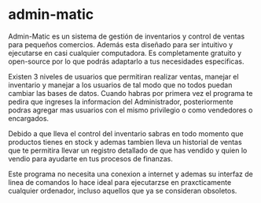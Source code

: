 # admin-matic
Admin-Matic es un sistema de gestión de inventarios y control de ventas para pequeños comercios. Además esta diseñado para ser intuitivo y ejecutarse en casi cualquier computadora. Es completamente gratuito y open-source por lo que podrás adaptarlo a tus necesidades especificas.

Existen 3 niveles de usuarios que permitiran realizar ventas, manejar el inventario y manejar a los usuarios de tal modo que no todos puedan cambiar las bases de datos. Cuando habras por primera vez el programa te pedira que ingreses la informacion del Administrador, posteriormente podras agregar mas usuarios con el mismo privilegio o como vendedores o encargados. 

Debido a que lleva el control del inventario sabras en todo momento que productos tienes en stock y ademas tambien lleva un historial de ventas que te permitira llevar un registro detallado de que has vendido y quien lo vendio para ayudarte en tus procesos de finanzas. 

Este programa no necesita una conexion a internet y ademas su interfaz de linea de comandos lo hace ideal para ejecutarzse en praxcticamente cualquier ordenador, incluso aquellos que ya se consideran obsoletos. 
